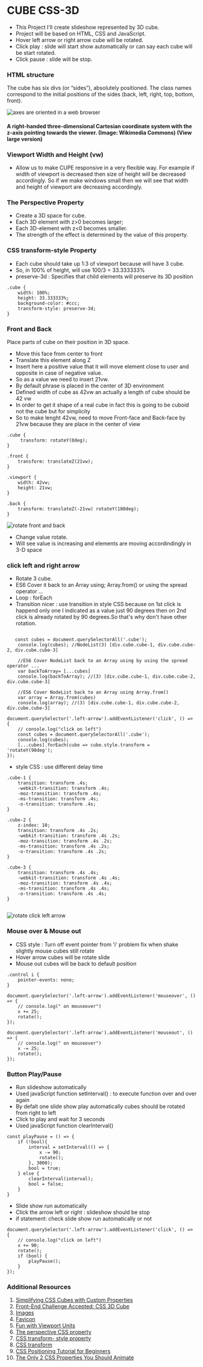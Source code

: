 # CUBE CSS-3D
* This Project I'll create slideshow represented by 3D cube.
* Project will be based on HTML, CSS and JavaScript.
* Hover left arrow or right arrow cube will be rotated.
* Click play : slide will start show automatically or can say each cube will be start rotated.
* Click pause : slide will be stop. 



### HTML structure
The cube has six divs (or “sides”), absolutely positioned. The class names correspond to the initial positions of the sides (back, left, right, top, bottom, front).

![ axes are oriented in a web browser](images/axes.png  " axes ")

#### A right-handed three-dimensional Cartesian coordinate system with the z-axis pointing towards the viewer. (Image: Wikimedia Commons) (View large version)

### Viewport Width and Height (vw) 
- Allow us to make CUPE responsive in a very flexible way. For example if width of viewport is decreased then size of height will be decreased accordingly. So if we make windows small then we will see that width and height of viewport are decreasing accordingly.

### The Perspective Property
* Create a 3D space for cube.
* Each 3D element with z>0 becomes larger; 
* Each 3D-element with z<0 becomes smaller. 
* The strength of the effect is determined by the value of this property.

### CSS transform-style Property
* Each cube should take up 1:3 of viewport because will have 3 cube.
* So, in 100% of height, will use 100/3 = 33.333333%
* preserve-3d :	Specifies that child elements will preserve its 3D position

```
.cube {
    width: 100%;
    height: 33.333333%;
    background-color: #ccc;
    transform-style: preserve-3d;
}

```

### Front and Back
Place parts of cube on their position in 3D space.
* Move this face from center to front
* Translate this element along Z 
* Insert here a positive value that it will move element close to user and opposite in case of negative value.
* So as a value we need to insert 21vw.
* By default phrase is placed in the center of 3D environment
* Defined width of cube as 42vw an actually a length of cube should be 42 vw 
* In order to get it shape of a real cube in fact this is going to be cuboid not the cube but for simplicity
* So to make lenght 42vw, need to move Front-face and  Back-face by 21vw because they are place in the center of view


```
.cube {
     transform: rotateY(0deg);
}

.front {
    transform: translateZ(21vw);
}

.viewport {
    width: 42vw;
    height: 21vw;
}

.back {
    transform: translateZ(-21vw) rotateY(180deg);
}
```
![ rotate front and back ](images/ratateY.gif  "  rotate front and back ")
*  Change value rotate.
* Will see value is increasing and elements are moving accordindingly in 3-D space


### click left and right arrow
* Rotate 3 cube.
* ES6 Cover it back to an Array using; Array.from() or using the spread operator ...
* Loop : forEach
* Transition nicer : use transition in style CSS because on 1st click is happend only one I indicated as a value just 90 degrees then on 2nd click is already rotated by 90 degrees.So that's why don't have other rotation.


```

   const cubes = document.querySelectorAll('.cube');
    console.log(cubes); //NodeList(3) [div.cube.cube-1, div.cube.cube-2, div.cube.cube-3]

    //ES6 Cover NodeList back to an Array using by using the spread operator ...
    var backToArray= [...cubes]
    console.log(backToArray); //(3) [div.cube.cube-1, div.cube.cube-2, div.cube.cube-3]

    //ES6 Cover NodeList back to an Array using Array.from()
    var array = Array.from(cubes)
    console.log(array); //(3) [div.cube.cube-1, div.cube.cube-2, div.cube.cube-3]

```
```
document.querySelector('.left-arrow').addEventListener('click', () => {
    // console.log("click on left")
    const cubes = document.querySelectorAll('.cube');
    console.log(cubes);
    [...cubes].forEach(cube => cube.style.transform = 'rotateY(90deg');
});

```
* style CSS : use different delay time 
```
.cube-1 {
    transition: transform .4s;
    -webkit-transition: transform .4s;
    -moz-transition: transform .4s;
    -ms-transition: transform .4s;
    -o-transition: transform .4s;
}

.cube-2 {
    z-index: 10;
    transition: transform .4s .2s;
    -webkit-transition: transform .4s .2s;
    -moz-transition: transform .4s .2s;
    -ms-transition: transform .4s .2s;
    -o-transition: transform .4s .2s;
}

.cube-3 {
    transition: transform .4s .4s;
    -webkit-transition: transform .4s .4s;
    -moz-transition: transform .4s .4s;
    -ms-transition: transform .4s .4s;
    -o-transition: transform .4s .4s;
}


```
![ rotate click left arrow ](images/90deg.gif  " rotate click left arrow ")


### Mouse over & Mouse out
* CSS style : Turn off event pointer from 'i' problem fix when shake slightly mouse cubes still rotate
* Hover arrow cubes will be rotate slide
* Mouse out cubes will be back to default position
```
.control i {
    pointer-events: none;
}
```

```
document.querySelector('.left-arrow').addEventListener('mouseover', () => {
    // console.log(" on mouseover")
    x += 25;
    rotate();
});

document.querySelector('.left-arrow').addEventListener('mouseout', () => {
    // console.log(" on mouseover")
    x -= 25;
    rotate();
});

```


### Button Play/Pause
* Run slideshow automatically
* Used javaScript function setInterval() : to execute function over and over again
* By defalt one slide show play automatically cubes should be rotated from right to left
* Click to play and wait for 3 seconds
* Used javaScript function clearInterval()

```
const playPause = () => {
    if (!bool){
        interval = setInterval(() => {
            x -= 90;
            rotate();
        }, 3000);
        bool = true;
    } else {
        clearInterval(interval);
        bool = false;
    }
}

```
* Slide show run automatically
* Click the arrow left or right : slideshow should be stop
* if statement: check slide show run automatically or not 

```
document.querySelector('.left-arrow').addEventListener('click', () => {
    // console.log("click on left")
    x += 90;
    rotate();
    if (bool) {
        playPause();
    }
});

```

### Additional Resources
1. <a href="https://css-tricks.com/simplifying-css-cubes-custom-properties/" target="_blank">Simplifying CSS Cubes with Custom Properties</a>
2. <a href="https://www.smashingmagazine.com/2016/07/front-end-challenge-accepted-css-3d-cube/" target="_blank">Front-End Challenge Accepted: CSS 3D Cube</a>
3. <a href="https://pixabay.com/" target="_blank">Images</a>
4. <a href="https://www.freefavicon.com/freefavicons/objects/" target="_blank">Favicon</a>
5. <a href="https://css-tricks.com/fun-viewport-units/" target="_blank">Fun with Viewport Units</a>
6. <a href="https://developer.mozilla.org/en-US/docs/Web/CSS/perspective" target="_blank">The perspective CSS property</a>
7. <a href="https://www.w3schools.com/cssref/css3_pr_transform-style.asp" target="_blank">CSS transform- style property</a>
8. <a href="https://codepen.io/team/css-tricks/pen/ebb6b5a5cec86aa04168f03e26c7501c" target="_blank">CSS transform</a>
9. <a href="https://www.youtube.com/watch?v=wmAP2xvNs08&t=932s" target="_blank">CSS Positioning Tutorial for Beginners</a>
10. <a href="https://www.youtube.com/watch?v=N5EW4HnF6FU&t=24s" target="_blank">The Only 2 CSS Properties You Should Animate</a>


